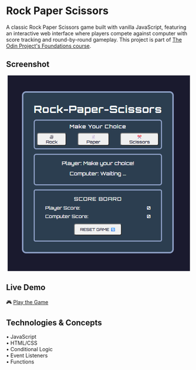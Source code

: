 # Rock Paper Scissors
A classic Rock Paper Scissors game built with vanilla JavaScript, featuring an interactive web interface where players compete against computer with score tracking and round-by-round gameplay. This project is part of [The Odin Project's Foundations course](https://www.theodinproject.com/lessons/foundations-rock-paper-scissors).

## Screenshot
<div align="center">
  <img src="images/demo.png" alt="Game Demo">
</div>

## Live Demo
🎮 [Play the Game](https://ar1ze.github.io/rock-paper-scissors/)

## Technologies & Concepts
• JavaScript  
• HTML/CSS  
• Conditional Logic  
• Event Listeners  
• Functions